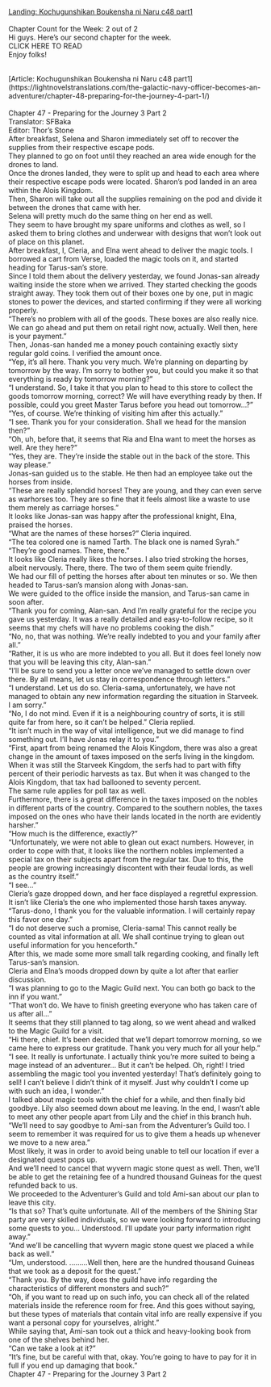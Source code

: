 [Landing: Kochugunshikan Boukensha ni Naru c48 part1](https://lightnovelstranslations.com/galactic-navy-officer-chapter-48-part-1/)
<br/><br/>
Chapter Count for the Week: 2 out of 2<br/>
Hi guys. Here’s our second chapter for the week.<br/>
CLICK HERE TO READ<br/>
Enjoy folks!<br/>

<br/>
[Article: Kochugunshikan Boukensha ni Naru c48 part1](https://lightnovelstranslations.com/the-galactic-navy-officer-becomes-an-adventurer/chapter-48-preparing-for-the-journey-4-part-1/)
<br/><br/>
Chapter 47 - Preparing for the Journey 3 Part 2<br/>
                                      Translator: SFBaka                                              <br/>
                                      Editor: Thor’s Stone                                              <br/>
After breakfast, Selena and Sharon immediately set off to recover the supplies from their respective escape pods.<br/>
They planned to go on foot until they reached an area wide enough for the drones to land.<br/>
Once the drones landed, they were to split up and head to each area where their respective escape pods were located. Sharon’s pod landed in an area within the Alois Kingdom.<br/>
Then, Sharon will take out all the supplies remaining on the pod and divide it between the drones that came with her.<br/>
Selena will pretty much do the same thing on her end as well.<br/>
They seem to have brought my spare uniforms and clothes as well, so I asked them to bring clothes and underwear with designs that won’t look out of place on this planet.<br/>
After breakfast, I, Cleria, and Elna went ahead to deliver the magic tools. I borrowed a cart from Verse, loaded the magic tools on it, and started heading for Tarus-san’s store.<br/>
Since I told them about the delivery yesterday, we found Jonas-san already waiting inside the store when we arrived. They started checking the goods straight away. They took them out of their boxes one by one, put in magic stones to power the devices, and started confirming if they were all working properly.<br/>
“There’s no problem with all of the goods. These boxes are also really nice. We can go ahead and put them on retail right now, actually. Well then, here is your payment.”<br/>
Then, Jonas-san handed me a money pouch containing exactly sixty regular gold coins. I verified the amount once.<br/>
“Yep, it’s all here. Thank you very much. We’re planning on departing by tomorrow by the way.  I’m sorry to bother you, but could you make it so that everything is ready by tomorrow morning?”<br/>
“I understand. So, I take it that you plan to head to this store to collect the goods tomorrow morning, correct? We will have everything ready by then. If possible, could you greet Master Tarus before you head out tomorrow…?”<br/>
“Yes, of course. We’re thinking of visiting him after this actually.”<br/>
“I see. Thank you for your consideration. Shall we head for the mansion then?”<br/>
“Oh, uh, before that, it seems that Ria and Elna want to meet the horses as well. Are they here?”<br/>
“Yes, they are. They’re inside the stable out in the back of the store. This way please.”<br/>
Jonas-san guided us to the stable. He then had an employee take out the horses from inside.<br/>
“These are really splendid horses! They are young, and they can even serve as warhorses too.   They are so fine that it feels almost like a waste to use them merely as carriage horses.”<br/>
It looks like Jonas-san was happy after the professional knight, Elna, praised the horses.<br/>
“What are the names of these horses?” Cleria inquired.<br/>
“The tea colored one is named Tarth. The black one is named Syrah.”<br/>
“They’re good names. There, there.”<br/>
It looks like Cleria really likes the horses. I also tried stroking the horses, albeit nervously.  There, there. The two of them seem quite friendly.<br/>
We had our fill of petting the horses after about ten minutes or so. We then headed to Tarus-san’s mansion along with Jonas-san.<br/>
We were guided to the office inside the mansion, and Tarus-san came in soon after.<br/>
“Thank you for coming, Alan-san. And I’m really grateful for the recipe you gave us yesterday. It was a really detailed and easy-to-follow recipe, so it seems that my chefs will have no problems cooking the dish.”<br/>
“No, no, that was nothing. We’re really indebted to you and your family after all.”<br/>
“Rather, it is us who are more indebted to you all. But it does feel lonely now that you will be leaving this city, Alan-san.”<br/>
“I’ll be sure to send you a letter once we’ve managed to settle down over there. By all means, let us stay in correspondence through letters.”<br/>
“I understand. Let us do so. Cleria-sama, unfortunately, we have not managed to obtain any new information regarding the situation in Starveek. I am sorry.”<br/>
“No, I do not mind. Even if it is a neighbouring country of sorts, it is still quite far from here, so it can’t be helped.” Cleria replied.<br/>
“It isn’t much in the way of vital intelligence, but we did manage to find something out. I’ll have Jonas relay it to you.”<br/>
“First, apart from being renamed the Alois Kingdom, there was also a great change in the amount of taxes imposed on the serfs living in the kingdom.<br/>
When it was still the Starveek Kingdom, the serfs had to part with fifty percent of their periodic harvests as tax. But when it was changed to the Alois Kingdom, that tax had ballooned to seventy percent.<br/>
The same rule applies for poll tax as well.<br/>
Furthermore, there is a great difference in the taxes imposed on the nobles in different parts of the country. Compared to the southern nobles, the taxes imposed on the ones who have their lands located in the north are evidently harsher.”<br/>
“How much is the difference, exactly?”<br/>
“Unfortunately, we were not able to glean out exact numbers. However, in order to cope with that, it looks like the northern nobles implemented a special tax on their subjects apart from the regular tax. Due to this, the people are growing increasingly discontent with their feudal lords, as well as the country itself.”<br/>
“I see…”<br/>
Cleria’s gaze dropped down, and her face displayed a regretful expression. It isn’t like Cleria’s the one who implemented those harsh taxes anyway.<br/>
“Tarus-dono, I thank you for the valuable information. I will certainly repay this favor one day.”<br/>
“I do not deserve such a promise, Cleria-sama! This cannot really be counted as vital information at all. We shall continue trying to glean out useful information for you henceforth.”<br/>
After this, we made some more small talk regarding cooking, and finally left Tarus-san’s mansion.<br/>
Cleria and Elna’s moods dropped down by quite a lot after that earlier discussion.<br/>
“I was planning to go to the Magic Guild next. You can both go back to the inn if you want.”<br/>
“That won’t do. We have to finish greeting everyone who has taken care of us after all…”<br/>
It seems that they still planned to tag along, so we went ahead and walked to the Magic Guild for a visit.<br/>
“Hi there, chief. It’s been decided that we’ll depart tomorrow morning, so we came here to express our gratitude. Thank you very much for all your help.”<br/>
“I see. It really is unfortunate. I actually think you’re more suited to being a mage instead of an adventurer… But it can’t be helped. Oh, right! I tried assembling the magic tool you invented yesterday! That’s definitely going to sell! I can’t believe I didn’t think of it myself. Just why couldn’t  I come up with such an idea, I wonder.”<br/>
I talked about magic tools with the chief for a while, and then finally bid goodbye. Lily also seemed down about me leaving. In the end, I wasn’t able to meet any other people apart from Lily and the chief in this branch huh.<br/>
“We’ll need to say goodbye to Ami-san from the Adventurer’s Guild too. I seem to remember it was required for us to give them a heads up whenever we move to a new area.”<br/>
Most likely, it was in order to avoid being unable to tell our location if ever a designated quest pops up.<br/>
And we’ll need to cancel that wyvern magic stone quest as well. Then, we’ll be able to get the retaining fee of a hundred thousand Guineas for the quest refunded back to us.<br/>
We proceeded to the Adventurer’s Guild and told Ami-san about our plan to leave this city.<br/>
“Is that so? That’s quite unfortunate.  All of the members of the Shining Star party are very skilled individuals, so we were looking forward to introducing some quests to you… Understood. I’ll update your party information right away.”<br/>
“And we’ll be cancelling that wyvern magic stone quest we placed a while back as well.”<br/>
“Um, understood. ………Well then, here are the hundred thousand Guineas that we took as a deposit for the quest.”<br/>
“Thank you. By the way, does the guild have info regarding the characteristics of different monsters and such?”<br/>
“Oh, if you want to read up on such info, you can check all of the related materials inside the reference room for free. And this goes without saying, but these types of materials that contain vital info are really expensive if you want a personal copy for yourselves, alright.”<br/>
While saying that, Ami-san took out a thick and heavy-looking book from one of the shelves behind her.<br/>
“Can we take a look at it?”<br/>
“It’s fine, but be careful with that, okay. You’re going to have to pay for it in full if you end up damaging that book.”<br/>
Chapter 47 - Preparing for the Journey 3 Part 2<br/>
